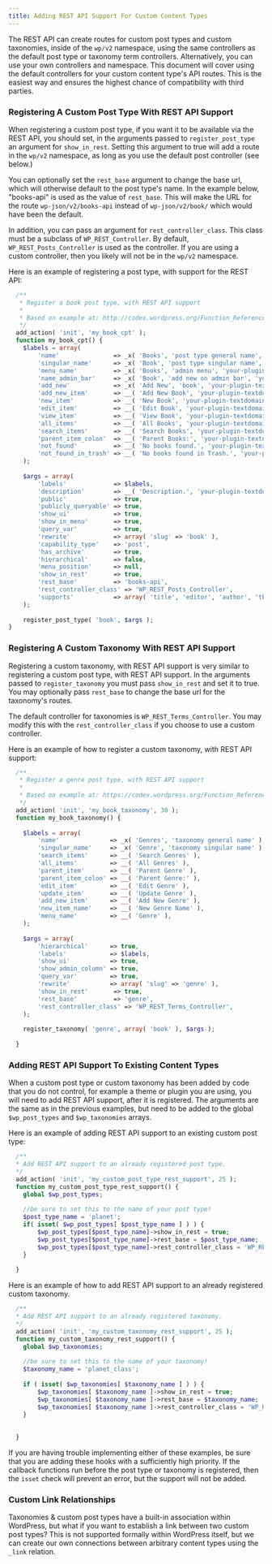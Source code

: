 ```yaml
---
title: Adding REST API Support For Custom Content Types
---
```


The REST API can create routes for custom post types and custom taxonomies, inside of the `wp/v2` namespace, using the same controllers as the default post type or taxonomy term controllers. Alternatively, you can use your own controllers and namespace. This document will cover using the default controllers for your custom content type's API routes. This is the easiest way and ensures the highest chance of compatibility with third parties.

### Registering A Custom Post Type With REST API Support
When registering a custom post type, if you want it to be available via the REST API, you should set, in the arguments passed to `register_post_type` an argument for `show_in_rest`. Setting this argument to true will add a route in the `wp/v2` namespace, as long as you use the default post controller (see below.)

You can optionally set the `rest_base` argument to change the base url, which will otherwise default to the post type's name.  In the example below, "books-api" is used as the value of `rest_base`. This will make the URL for the route `wp-json/v2/books-api` instead of `wp-json/v2/book/` which would have been the default.

In addition, you can pass an argument for `rest_controller_class`. This class must be a subclass of `WP_REST_Controller`. By default, `WP_REST_Posts_Controller` is used as the controller. If you are using a custom controller, then you likely will not be in the `wp/v2` namespace.

Here is an example of registering a post type, with support for the REST API:

```php
  /**
   * Register a book post type, with REST API support
   *
   * Based on example at: http://codex.wordpress.org/Function_Reference/register_post_type
   */
  add_action( 'init', 'my_book_cpt' );
  function my_book_cpt() {
  	$labels = array(
  		'name'               => _x( 'Books', 'post type general name', 'your-plugin-textdomain' ),
  		'singular_name'      => _x( 'Book', 'post type singular name', 'your-plugin-textdomain' ),
  		'menu_name'          => _x( 'Books', 'admin menu', 'your-plugin-textdomain' ),
  		'name_admin_bar'     => _x( 'Book', 'add new on admin bar', 'your-plugin-textdomain' ),
  		'add_new'            => _x( 'Add New', 'book', 'your-plugin-textdomain' ),
  		'add_new_item'       => __( 'Add New Book', 'your-plugin-textdomain' ),
  		'new_item'           => __( 'New Book', 'your-plugin-textdomain' ),
  		'edit_item'          => __( 'Edit Book', 'your-plugin-textdomain' ),
  		'view_item'          => __( 'View Book', 'your-plugin-textdomain' ),
  		'all_items'          => __( 'All Books', 'your-plugin-textdomain' ),
  		'search_items'       => __( 'Search Books', 'your-plugin-textdomain' ),
  		'parent_item_colon'  => __( 'Parent Books:', 'your-plugin-textdomain' ),
  		'not_found'          => __( 'No books found.', 'your-plugin-textdomain' ),
  		'not_found_in_trash' => __( 'No books found in Trash.', 'your-plugin-textdomain' )
  	);
  
  	$args = array(
  		'labels'             => $labels,
  		'description'        => __( 'Description.', 'your-plugin-textdomain' ),
  		'public'             => true,
  		'publicly_queryable' => true,
  		'show_ui'            => true,
  		'show_in_menu'       => true,
  		'query_var'          => true,
  		'rewrite'            => array( 'slug' => 'book' ),
  		'capability_type'    => 'post',
  		'has_archive'        => true,
  		'hierarchical'       => false,
  		'menu_position'      => null,
  		'show_in_rest'       => true,
  		'rest_base'          => 'books-api',
  		'rest_controller_class' => 'WP_REST_Posts_Controller',
  		'supports'           => array( 'title', 'editor', 'author', 'thumbnail', 'excerpt', 'comments' )
  	);
  
  	register_post_type( 'book', $args );
}
```


### Registering A Custom Taxonomy With REST API Support

Registering a custom taxonomy, with REST API support is very similar to registering a custom post type, with REST API support. In the arguments passed to `register_taxonomy` you must pass `show_in_rest` and set it to true. You may optionally pass `rest_base` to change the base url for the taxonomy's routes.

The default controller for taxonomies is `WP_REST_Terms_Controller`. You may modify this with the `rest_controller_class` if you choose to use a custom controller.

Here is an example of how to register a custom taxonomy, with REST API support:

```php
  /**
   * Register a genre post type, with REST API support
   *
   * Based on example at: https://codex.wordpress.org/Function_Reference/register_taxonomy
   */
  add_action( 'init', 'my_book_taxonomy', 30 );
  function my_book_taxonomy() {
  
  	$labels = array(
  		'name'              => _x( 'Genres', 'taxonomy general name' ),
  		'singular_name'     => _x( 'Genre', 'taxonomy singular name' ),
  		'search_items'      => __( 'Search Genres' ),
  		'all_items'         => __( 'All Genres' ),
  		'parent_item'       => __( 'Parent Genre' ),
  		'parent_item_colon' => __( 'Parent Genre:' ),
  		'edit_item'         => __( 'Edit Genre' ),
  		'update_item'       => __( 'Update Genre' ),
  		'add_new_item'      => __( 'Add New Genre' ),
  		'new_item_name'     => __( 'New Genre Name' ),
  		'menu_name'         => __( 'Genre' ),
  	);
  
  	$args = array(
  		'hierarchical'      => true,
  		'labels'            => $labels,
  		'show_ui'           => true,
  		'show_admin_column' => true,
  		'query_var'         => true,
  		'rewrite'           => array( 'slug' => 'genre' ),
  		'show_in_rest'       => true,
  		'rest_base'          => 'genre',
  		'rest_controller_class' => 'WP_REST_Terms_Controller',
  	);
  
  	register_taxonomy( 'genre', array( 'book' ), $args );
  
  }
```

### Adding REST API Support To Existing Content Types
When a custom post type or custom taxonomy has been added by code that you do not control, for example a theme or plugin you are using, you will need to add REST API support, after it is registered. The arguments are the same as in the previous examples, but need to be added to the global `$wp_post_types` and `$wp_taxonomies` arrays.

Here is an example of adding REST API support to an existing custom post type:

```php
  /**
  * Add REST API support to an already registered post type.
  */
  add_action( 'init', 'my_custom_post_type_rest_support', 25 );
  function my_custom_post_type_rest_support() {
  	global $wp_post_types;
  
  	//be sure to set this to the name of your post type!
  	$post_type_name = 'planet';
  	if( isset( $wp_post_types[ $post_type_name ] ) ) {
  		$wp_post_types[$post_type_name]->show_in_rest = true;
  		$wp_post_types[$post_type_name]->rest_base = $post_type_name;
  		$wp_post_types[$post_type_name]->rest_controller_class = 'WP_REST_Posts_Controller';
  	}
  
  }
```

Here is an example of how to add REST API support to an already registered custom taxonomy.

```php
  /**
  * Add REST API support to an already registered taxonomy.
  */
  add_action( 'init', 'my_custom_taxonomy_rest_support', 25 );
  function my_custom_taxonomy_rest_support() {
  	global $wp_taxonomies;
  
  	//be sure to set this to the name of your taxonomy!
  	$taxonomy_name = 'planet_class';
  
  	if ( isset( $wp_taxonomies[ $taxonomy_name ] ) ) {
  		$wp_taxonomies[ $taxonomy_name ]->show_in_rest = true;
  		$wp_taxonomies[ $taxonomy_name ]->rest_base = $taxonomy_name;
  		$wp_taxonomies[ $taxonomy_name ]->rest_controller_class = 'WP_REST_Terms_Controller';
  	}
  
  
  }
```

If you are having trouble implementing either of these examples, be sure that you are adding these hooks with a sufficiently high priority. If the callback functions run before the post type or taxonomy is registered, then the `isset` check will prevent an error, but the support will not be added.

### Custom Link Relationships

Taxonomies & custom post types have a built-in association within WordPress, but what if you want to establish a link between two custom post types? This is not supported formally within WordPress itself, but we can create our own connections between arbitrary content types using the `_link` relation.
